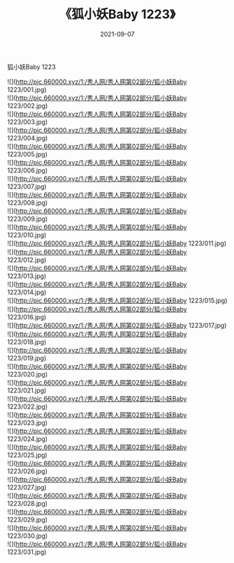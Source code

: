 ﻿---
layout: post
title:  《狐小妖Baby 1223》
date:   2021-09-07
img: http://pic.660000.xyz/1:/秀人网/秀人网第02部分/狐小妖Baby 1223/000.jpg
categories: [美女, 清纯, 唯美]
---

狐小妖Baby 1223

  ![](http://pic.660000.xyz/1:/秀人网/秀人网第02部分/狐小妖Baby 1223/001.jpg) <br> ![](http://pic.660000.xyz/1:/秀人网/秀人网第02部分/狐小妖Baby 1223/002.jpg) <br> ![](http://pic.660000.xyz/1:/秀人网/秀人网第02部分/狐小妖Baby 1223/003.jpg) <br> ![](http://pic.660000.xyz/1:/秀人网/秀人网第02部分/狐小妖Baby 1223/004.jpg) <br> ![](http://pic.660000.xyz/1:/秀人网/秀人网第02部分/狐小妖Baby 1223/005.jpg) <br> ![](http://pic.660000.xyz/1:/秀人网/秀人网第02部分/狐小妖Baby 1223/006.jpg) <br> ![](http://pic.660000.xyz/1:/秀人网/秀人网第02部分/狐小妖Baby 1223/007.jpg) <br> ![](http://pic.660000.xyz/1:/秀人网/秀人网第02部分/狐小妖Baby 1223/008.jpg) <br> ![](http://pic.660000.xyz/1:/秀人网/秀人网第02部分/狐小妖Baby 1223/009.jpg) <br> ![](http://pic.660000.xyz/1:/秀人网/秀人网第02部分/狐小妖Baby 1223/010.jpg) <br> ![](http://pic.660000.xyz/1:/秀人网/秀人网第02部分/狐小妖Baby 1223/011.jpg) <br> ![](http://pic.660000.xyz/1:/秀人网/秀人网第02部分/狐小妖Baby 1223/012.jpg) <br> ![](http://pic.660000.xyz/1:/秀人网/秀人网第02部分/狐小妖Baby 1223/013.jpg) <br> ![](http://pic.660000.xyz/1:/秀人网/秀人网第02部分/狐小妖Baby 1223/014.jpg) <br> ![](http://pic.660000.xyz/1:/秀人网/秀人网第02部分/狐小妖Baby 1223/015.jpg) <br> ![](http://pic.660000.xyz/1:/秀人网/秀人网第02部分/狐小妖Baby 1223/016.jpg) <br> ![](http://pic.660000.xyz/1:/秀人网/秀人网第02部分/狐小妖Baby 1223/017.jpg) <br> ![](http://pic.660000.xyz/1:/秀人网/秀人网第02部分/狐小妖Baby 1223/018.jpg) <br> ![](http://pic.660000.xyz/1:/秀人网/秀人网第02部分/狐小妖Baby 1223/019.jpg) <br> ![](http://pic.660000.xyz/1:/秀人网/秀人网第02部分/狐小妖Baby 1223/020.jpg) <br> ![](http://pic.660000.xyz/1:/秀人网/秀人网第02部分/狐小妖Baby 1223/021.jpg) <br> ![](http://pic.660000.xyz/1:/秀人网/秀人网第02部分/狐小妖Baby 1223/022.jpg) <br> ![](http://pic.660000.xyz/1:/秀人网/秀人网第02部分/狐小妖Baby 1223/023.jpg) <br> ![](http://pic.660000.xyz/1:/秀人网/秀人网第02部分/狐小妖Baby 1223/024.jpg) <br> ![](http://pic.660000.xyz/1:/秀人网/秀人网第02部分/狐小妖Baby 1223/025.jpg) <br> ![](http://pic.660000.xyz/1:/秀人网/秀人网第02部分/狐小妖Baby 1223/026.jpg) <br> ![](http://pic.660000.xyz/1:/秀人网/秀人网第02部分/狐小妖Baby 1223/027.jpg) <br> ![](http://pic.660000.xyz/1:/秀人网/秀人网第02部分/狐小妖Baby 1223/028.jpg) <br> ![](http://pic.660000.xyz/1:/秀人网/秀人网第02部分/狐小妖Baby 1223/029.jpg) <br> ![](http://pic.660000.xyz/1:/秀人网/秀人网第02部分/狐小妖Baby 1223/030.jpg) <br> ![](http://pic.660000.xyz/1:/秀人网/秀人网第02部分/狐小妖Baby 1223/031.jpg) <br>